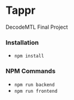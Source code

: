 # Tappr
DecodeMTL Final Project

### Installation
* ```npm install```

### NPM Commands
* ```npm run backend```
* ```npm run frontend```